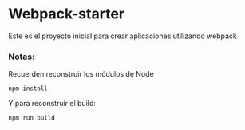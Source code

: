 # Webpack-starter
Este es el proyecto inicial para crear aplicaciones utilizando webpack

### Notas:
Recuerden reconstruir los módulos de Node
```
npm install
```

Y para reconstruir el build:
```
npm run build
```


